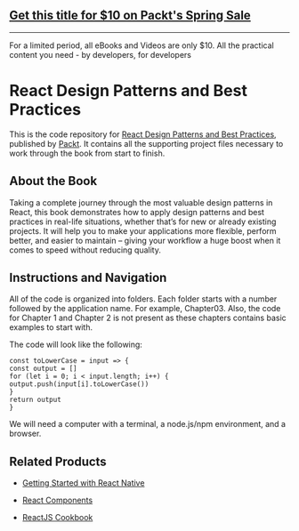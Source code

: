 ## [Get this title for $10 on Packt's Spring Sale](https://www.packt.com/B11439?utm_source=github&utm_medium=packt-github-repo&utm_campaign=spring_10_dollar_2022)
-----
For a limited period, all eBooks and Videos are only $10. All the practical content you need \- by developers, for developers

# React Design Patterns and Best Practices
This is the code repository for [React Design Patterns and Best Practices](https://www.packtpub.com/web-development/react-design-patterns-and-best-practices?utm_source=github&utm_medium=repository&utm_campaign=9781786464538), published by [Packt](https://www.packtpub.com/?utm_source=github). It contains all the supporting project files necessary to work through the book from start to finish.
## About the Book
Taking a complete journey through the most valuable design patterns in React, this book demonstrates how to apply design patterns and best practices in real-life situations, whether that’s for new or already existing projects. It will help you to make your applications more flexible, perform better, and easier to maintain – giving your workflow a huge boost when it comes to speed without reducing quality.
## Instructions and Navigation
All of the code is organized into folders. Each folder starts with a number followed by the application name. For example, Chapter03.
Also, the code for Chapter 1 and Chapter 2 is not present as these chapters contains basic examples to start with.


The code will look like the following:
```
const toLowerCase = input => {
const output = []
for (let i = 0; i < input.length; i++) {
output.push(input[i].toLowerCase())
}
return output
}
```

We will need a computer with a terminal, a node.js/npm environment, and a browser.

## Related Products
* [Getting Started with React Native](https://www.packtpub.com/application-development/getting-started-react-native?utm_source=github&utm_medium=repository&utm_campaign=9781785885181)

* [React Components](https://www.packtpub.com/web-development/react-components?utm_source=github&utm_medium=repository&utm_campaign=9781785889288)

* [ReactJS Cookbook](https://www.packtpub.com/web-development/reactjs-cookbook?utm_source=github&utm_medium=repository&utm_campaign=9781783980727)
